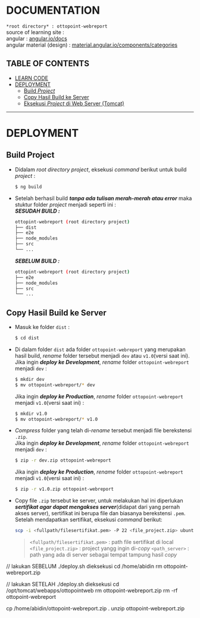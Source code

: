 # DOCUMENTATION
`*root directory* : ottopoint-webreport`<br>
source of learning site :<br>
angular : [angular.io/docs](https://angular.io/docs)<br>
angular material (design) : [material.angular.io/components/categories](https://material.angular.io/components/categories)

**TABLE OF CONTENTS**
---
- [LEARN CODE](#learn-code) 
- [DEPLOYMENT](#deployment)
    - [Build *Project*](#build-project)
    - [Copy Hasil Build ke Server](#copy-hasil-build-ke-server)
    - [Eksekusi *Project* di Web Server (Tomcat)](#masukan-hasil-copy-ke-web-server-tomcat)
---
# DEPLOYMENT
## Build Project
- Didalam *root directory project*, eksekusi *command* berikut untuk build *project* :
    ```sh
    $ ng build
    ```
- Setelah berhasil build ***tanpa ada tulisan merah-merah atau error*** maka stuktur folder *project* menjadi seperti ini :<br>
    ***SESUDAH BUILD :***
    ```sh
    ottopint-webreport (root directory project)
    ├── dist
    ├── e2e
    ├── node_modules
    ├── src
    └── ...
    ```
    ***SEBELUM BUILD :***
    ```sh
    ottopint-webreport (root directory project)
    ├── e2e
    ├── node_modules
    ├── src
    └── ...
    ```
## Copy Hasil Build ke Server
- Masuk ke folder `dist` :
    ```sh
    $ cd dist
    ```
- Di dalam folder `dist` ada folder `ottopoint-webreport` yang merupakan hasil build, *rename* folder tersebut menjadi `dev` atau `v1.0`(versi saat ini).<br>
    Jika ingin ***deploy ke Development***, *rename* folder `ottopoint-webreport` menjadi `dev` :
    ```sh
    $ mkdir dev
    $ mv ottopoint-webreport/* dev
    ```
    Jika ingin ***deploy ke Production***, *rename* folder `ottopoint-webreport` menjadi `v1.0`(versi saat ini) :
    ```sh
    $ mkdir v1.0
    $ mv ottopoint-webreport/* v1.0
    ```
- *Compress* folder yang telah di-*rename* tersebut menjadi file berekstensi `.zip`.<br>
    Jika ingin ***deploy ke Development***, *rename* folder `ottopoint-webreport` menjadi `dev` :
    ```sh
    $ zip -r dev.zip ottopoint-webreport
    ```
    Jika ingin ***deploy ke Production***, *rename* folder `ottopoint-webreport` menjadi `v1.0`(versi saat ini) :
    ```sh
    $ zip -r v1.0.zip ottopoint-webreport
    ```
- Copy file `.zip` tersebut ke server, untuk melakukan hal ini diperlukan ***sertifikat agar dapat mengakses server***(didapat dari yang pernah akses server), sertifikat ini berupa file dan biasanya berekstensi `.pem`. Setelah mendapatkan sertifikat, eksekusi *command* berikut:
    ```sh
    scp -i <fullpath/filesertifikat.pem> -P 22 <file_project.zip> ubuntu@13.228.25.85:<path_server>
    ```
    >`<fullpath/filesertifikat.pem>`    : path file sertifikat di local
    >`<file_project.zip>`               : project yangg ingin di-*copy*
    >`<path_server>`                    : path yang ada di server sebagai tempat tampung hasil *copy*


// lakukan SEBELUM ./deploy.sh dieksekusi
cd /home/abidin
rm ottopoint-webreport.zip

// lakukan SETELAH ./deploy.sh dieksekusi
cd /opt/tomcat/webapps/ottopointweb
rm ottopoint-webreport.zip
rm -rf ottopoint-webreport

cp /home/abidin/ottopoint-webreport.zip .
unzip ottopoint-webreport.zip
